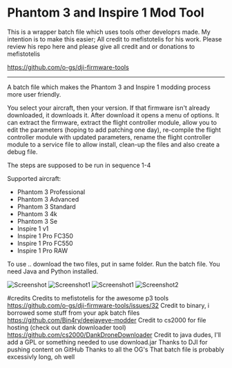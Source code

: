 # Phantom 3 and Inspire 1 Mod Tool

This is a wrapper batch file which uses tools other developrs made. My intention is to make this easier; All credit to mefistotelis for his work. Please review his repo here and please give all credit and or donations to mefistotelis

https://github.com/o-gs/dji-firmware-tools

-------------------------------------------------

A batch file which makes the Phantom 3 and Inspire 1 modding process more user friendly.

You select your aircraft, then your version. If that firmware isn't already downloaded, it downloads it. After download it opens a menu of options. It can extract the firmware, extract the flight controller module, allow you to edit the parameters (hoping to add patching one day), re-compile the flight controller module with updated parameters, rename the flight controller module to a service file to allow install, clean-up the files and also create a debug file.

The steps are supposed to be run in sequence 1-4

Supported aircraft:

 - Phantom 3 Professional
 - Phantom 3 Advanced
 - Phantom 3 Standard
 - Phantom 3 4k
 - Phantom 3 Se
 - Inspire 1 v1
 - Inspire 1 Pro FC350
 - Inspire 1 Pro FC550
 - Inspire 1 Pro RAW 

To use .. download the two files, put in same folder. Run the batch file. You need Java and Python installed.

![Screenshot](https://i.imgur.com/umY3uBy.png)
![Screenshot1](https://i.imgur.com/oX7pI8j.png)
![Screenshot1](https://i.imgur.com/WbTnAle.png)
![Screenshot2](https://i.imgur.com/pHbVBSh.png)

#credits
Credits to mefistotelis for the awesome p3 tools https://github.com/o-gs/dji-firmware-tools/issues/32
Credit to binary, i borrowed some stuff from your apk batch files https://github.com/Bin4ry/deejayeye-modder
Credit to cs2000 for file hosting (check out dank downloader tool) https://github.com/cs2000/DankDroneDownloader
Credit to java dudes, I'll add a GPL or something needed to use download.jar 
Thanks to DJI for pushing content on GitHub
Thanks to all the OG's
That batch file is probably excessivly long, oh well
